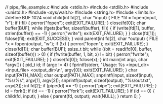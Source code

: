
// pipe_file_example.c
#include <stdio.h>
#include <stdlib.h>
#include <unistd.h>
#include <sys/wait.h>
#include <string.h>
#include <limits.h>
#define BUF 1024
void child(int fd[2],  char *input) {
    FILE *fil = fopen(input, "r");
    if (!fil) {
        perror("fopen");
        exit(EXIT_FAILURE);
    }
    close(fd[0]);
    char buffer[BUF];
    while (fgets(buffer, sizeof(buffer), fil)) {
        if (write(fd[1], buffer, strlen(buffer)) == -1) {
            perror("write");
            exit(EXIT_FAILURE);
        }
    }
    close(fd[1]);
    fclose(fil);
    exit(EXIT_SUCCESS);
}
void parent(int fd[2],  char *output) {
    FILE *x = fopen(output, "w");
    if (!x) {
        perror("fopen");
        exit(EXIT_FAILURE);
    }
  close(fd[1]);
    char buffer[BUF];
    ssize_t bit;
    while ((bit = read(fd[0], buffer, sizeof(buffer))) > 0) {
        if (fwrite(buffer, 1, bit, x) != bit) {
            perror("fwrite");
            exit(EXIT_FAILURE);
        }
    }
    close(fd[0]);
    fclose(x);
}
int main(int argc, char *argv[]) {
     pid_t id;
    if (argc != 4) {
        fprintf(stderr, "Usage: %s <input_dir> <input_file> <output_dir>\n", argv[0]);
        exit(EXIT_FAILURE);
     }
    char input[PATH_MAX];
    char output[PATH_MAX];
    snprintf(input, sizeof(input), "%s/%s", argv[1], argv[2]);
    snprintf(output, sizeof(output), "%s/out.txt", argv[3]);
    int fd[2];
    if (pipe(fd) == -1) {
        perror("pipe");
        exit(EXIT_FAILURE);
    }
       id = fork();
    if (id == -1) {
        perror("fork");
        exit(EXIT_FAILURE);
    }
    if (id == 0) { 
        child(fd, input);
    } else { 
        parent(fd, output);
        wait(NULL); 
    }
    return 0;
}
